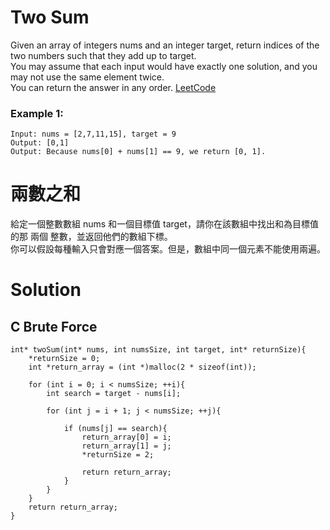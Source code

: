 # Two Sum
Given an array of integers nums and an integer target, return indices of the two numbers such that they add up to target.  
You may assume that each input would have exactly one solution, and you may not use the same element twice.  
You can return the answer in any order. [LeetCode](https://leetcode.com/problems/two-sum/)  

### Example 1:
```
Input: nums = [2,7,11,15], target = 9
Output: [0,1]
Output: Because nums[0] + nums[1] == 9, we return [0, 1].
```

# 兩數之和
給定一個整數數組 nums 和一個目標值 target，請你在該數組中找出和為目標值的那 兩個 整數，並返回他們的數組下標。  
你可以假設每種輸入只會對應一個答案。但是，數組中同一個元素不能使用兩遍。

# Solution
## C Brute Force
```
int* twoSum(int* nums, int numsSize, int target, int* returnSize){
    *returnSize = 0;
    int *return_array = (int *)malloc(2 * sizeof(int));

    for (int i = 0; i < numsSize; ++i){
        int search = target - nums[i];

        for (int j = i + 1; j < numsSize; ++j){
            
            if (nums[j] == search){
                return_array[0] = i;
                return_array[1] = j;
                *returnSize = 2;

                return return_array;
            }
        }
    }
    return return_array;
}

```


